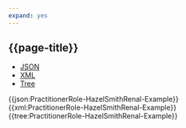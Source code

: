 ```yaml
---
expand: yes
---
```


## {{page-title}}

<div class="nhsd-!t-margin-bottom-6">
  <ul class="nav nav-tabs" role="tablist">
        <li role="presentation" class="active">
            <a href="#JSON-PR-HSR-E" role="tab" data-toggle="tab">JSON</a>
        </li>
         <li role="presentation">
            <a href="#XML-PR-HSR-E" role="tab" data-toggle="tab">XML</a>
        </li>
        <li role="presentation">
            <a href="#Tree-PR-HSR-E" role="tab" data-toggle="tab">Tree</a>
        </li>
  </ul>
    
  <div class="tab-content snippet">
    <div id="JSON-PR-HSR-E" role="tabpanel" class="tab-pane active">
{{json:PractitionerRole-HazelSmithRenal-Example}}
    </div>
    <div id="XML-PR-HSR-E" role="tabpanel" class="tab-pane">
{{xml:PractitionerRole-HazelSmithRenal-Example}}
    </div>
    <div id="Tree-PR-HSR-E" role="tabpanel" class="tab-pane">
{{tree:PractitionerRole-HazelSmithRenal-Example}}
    </div>
  </div>
</div>